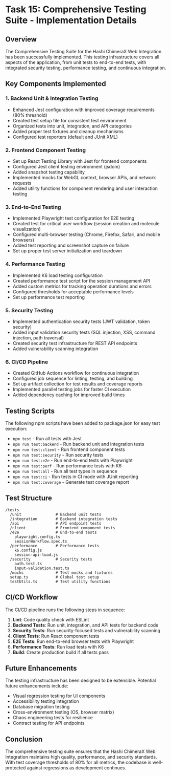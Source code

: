 # Task 15: Comprehensive Testing Suite - Implementation Details

## Overview

The Comprehensive Testing Suite for the Hashi ChimeraX Web Integration has been successfully implemented. This testing infrastructure covers all aspects of the application, from unit tests to end-to-end tests, with integrated security testing, performance testing, and continuous integration.

## Key Components Implemented

### 1. Backend Unit & Integration Testing

- Enhanced Jest configuration with improved coverage requirements (80% threshold)
- Created test setup file for consistent test environment
- Organized tests into unit, integration, and API categories
- Added proper test fixtures and cleanup mechanisms
- Configured test reporters (default and JUnit XML)

### 2. Frontend Component Testing

- Set up React Testing Library with Jest for frontend components
- Configured Jest client testing environment (jsdom)
- Added snapshot testing capability
- Implemented mocks for WebGL context, browser APIs, and network requests
- Added utility functions for component rendering and user interaction testing

### 3. End-to-End Testing

- Implemented Playwright test configuration for E2E testing
- Created test for critical user workflow (session creation and molecule visualization)
- Configured multi-browser testing (Chrome, Firefox, Safari, and mobile browsers)
- Added test reporting and screenshot capture on failure
- Set up proper test server initialization and teardown

### 4. Performance Testing

- Implemented K6 load testing configuration
- Created performance test script for the session management API
- Added custom metrics for tracking operation durations and errors
- Configured thresholds for acceptable performance levels
- Set up performance test reporting

### 5. Security Testing

- Implemented authentication security tests (JWT validation, token security)
- Added input validation security tests (SQL injection, XSS, command injection, path traversal)
- Created security test infrastructure for REST API endpoints
- Added vulnerability scanning integration

### 6. CI/CD Pipeline

- Created GitHub Actions workflow for continuous integration
- Configured job sequence for linting, testing, and building
- Set up artifact collection for test results and coverage reports
- Implemented parallel testing jobs for faster CI execution
- Added dependency caching for improved build times

## Testing Scripts

The following npm scripts have been added to package.json for easy test execution:

- `npm test` - Run all tests with Jest
- `npm run test:backend` - Run backend unit and integration tests
- `npm run test:client` - Run frontend component tests
- `npm run test:security` - Run security tests
- `npm run test:e2e` - Run end-to-end tests with Playwright
- `npm run test:perf` - Run performance tests with K6
- `npm run test:all` - Run all test types in sequence
- `npm run test:ci` - Run tests in CI mode with JUnit reporting
- `npm run test:coverage` - Generate test coverage report

## Test Structure

```
/tests
  /unit               # Backend unit tests
  /integration        # Backend integration tests
  /api                # API endpoint tests
  /client             # Frontend component tests
  /e2e                # End-to-end tests
    playwright.config.ts
    sessionWorkflow.spec.ts
  /performance        # Performance tests
    k6.config.js
    session-api-load.js
  /security           # Security tests
    auth.test.ts
    input-validation.test.ts
  /mocks              # Test mocks and fixtures
  setup.ts            # Global test setup
  testUtils.ts        # Test utility functions
```

## CI/CD Workflow

The CI/CD pipeline runs the following steps in sequence:

1. **Lint**: Code quality check with ESLint
2. **Backend Tests**: Run unit, integration, and API tests for backend code
3. **Security Tests**: Run security-focused tests and vulnerability scanning
4. **Client Tests**: Run React component tests
5. **E2E Tests**: Run end-to-end browser tests with Playwright
6. **Performance Tests**: Run load tests with K6
7. **Build**: Create production build if all tests pass

## Future Enhancements

The testing infrastructure has been designed to be extensible. Potential future enhancements include:

- Visual regression testing for UI components
- Accessibility testing integration
- Database migration testing
- Cross-environment testing (OS, browser matrix)
- Chaos engineering tests for resilience
- Contract testing for API endpoints

## Conclusion

The comprehensive testing suite ensures that the Hashi ChimeraX Web Integration maintains high quality, performance, and security standards. With test coverage thresholds of 80% for all metrics, the codebase is well-protected against regressions as development continues.